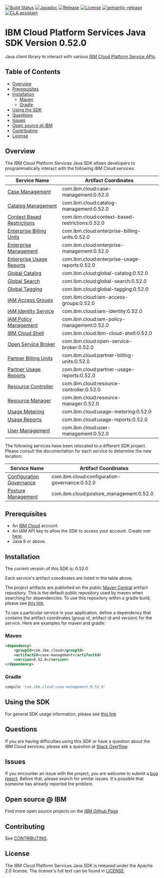 [![Build Status](https://app.travis-ci.com/IBM/platform-services-java-sdk.svg?branch=main)](https://app.travis-ci.com/IBM/platform-services-java-sdk)
[![Javadoc](https://img.shields.io/static/v1?label=javadoc&message=latest&color=blue)](https://ibm.github.io/platform-services-java-sdk/docs/latest)
[![Release](https://img.shields.io/github/v/release/IBM/platform-services-java-sdk)](https://github.com/IBM/platform-services-java-sdk/releases/latest)
[![License](https://img.shields.io/badge/License-Apache%202.0-blue.svg)](https://opensource.org/licenses/Apache-2.0)
[![semantic-release](https://img.shields.io/badge/%20%20%F0%9F%93%A6%F0%9F%9A%80-semantic--release-e10079.svg)](https://github.com/semantic-release/semantic-release)
[![CLA assistant](https://cla-assistant.io/readme/badge/IBM/platform-services-java-sdk)](https://cla-assistant.io/IBM/platform-services-java-sdk)



# IBM Cloud Platform Services Java SDK Version 0.52.0

Java client library to interact with various 
[IBM Cloud Platform Service APIs](https://cloud.ibm.com/docs?tab=api-docs&category=platform_services).

## Table of Contents

<!--
  The TOC below is generated using the `markdown-toc` node package.

      https://github.com/jonschlinkert/markdown-toc

  You should regenerate the TOC after making changes to this file.

      npx markdown-toc --maxdepth 4 -i README.md
  -->

<!-- toc -->

- [Overview](#overview)
- [Prerequisites](#prerequisites)
- [Installation](#installation)
  * [Maven](#maven)
  * [Gradle](#gradle)
- [Using the SDK](#using-the-sdk)
- [Questions](#questions)
- [Issues](#issues)
- [Open source @ IBM](#open-source--ibm)
- [Contributing](#contributing)
- [License](#license)

<!-- tocstop -->

## Overview

The IBM Cloud Platform Services Java SDK allows developers to programmatically interact with the following IBM Cloud services:

Service Name | Artifact Coordinates
--- | --- 
[Case Management](https://cloud.ibm.com/apidocs/case-management?code=java) | com.ibm.cloud:case-management:0.52.0
[Catalog Management](https://cloud.ibm.com/apidocs/resource-catalog/private-catalog?code=java) | com.ibm.cloud:catalog-management:0.52.0
[Context Based Restrictions](https://cloud.ibm.com/apidocs/context-based-restrictions?code=java) | com.ibm.cloud:context-based-restrictions:0.52.0
[Enterprise Billing Units](https://cloud.ibm.com/apidocs/enterprise-apis/billing-unit?code=java) | com.ibm.cloud:enterprise-billing-units:0.52.0
[Enterprise Management](https://cloud.ibm.com/apidocs/enterprise-apis/enterprise?code=java) | com.ibm.cloud:enterprise-management:0.52.0
[Enterprise Usage Reports](https://cloud.ibm.com/apidocs/enterprise-apis/resource-usage-reports?code=java) | com.ibm.cloud:enterprise-usage-reports:0.52.0
[Global Catalog](https://cloud.ibm.com/apidocs/resource-catalog/global-catalog?code=java) | com.ibm.cloud:global-catalog:0.52.0
[Global Search](https://cloud.ibm.com/apidocs/search?code=java) | com.ibm.cloud:global-search:0.52.0
[Global Tagging](https://cloud.ibm.com/apidocs/tagging?code=java) | com.ibm.cloud:global-tagging:0.52.0
[IAM Access Groups](https://cloud.ibm.com/apidocs/iam-access-groups?code=java) | com.ibm.cloud:iam-access-groups:0.52.0
[IAM Identity Service](https://cloud.ibm.com/apidocs/iam-identity-token-api?code=java) | com.ibm.cloud:iam-identity:0.52.0
[IAM Policy Management](https://cloud.ibm.com/apidocs/iam-policy-management?code=java) | com.ibm.cloud:iam-policy-management:0.52.0
[IBM Cloud Shell](https://cloud.ibm.com/apidocs/cloudshell?code=java) | com.ibm.cloud:ibm-cloud-shell:0.52.0
[Open Service Broker](https://cloud.ibm.com/apidocs/resource-controller/ibm-cloud-osb-api?code=java) | com.ibm.cloud:open-service-broker:0.52.0
[Partner Billing Units](https://cloud.ibm.com/apidocs/partner-apis/billing-unit?code=java) | com.ibm.cloud:partner-billing-units:0.52.0
[Partner Usage Reports](https://cloud.ibm.com/apidocs/partner-apis/resource-usage-reports?code=java) | com.ibm.cloud:partner-usage-reports:0.52.0
[Resource Controller](https://cloud.ibm.com/apidocs/resource-controller/resource-controller?code=java) | com.ibm.cloud:resource-controller:0.52.0
[Resource Manager](https://cloud.ibm.com/apidocs/resource-controller/resource-manager?code=java) | com.ibm.cloud:resource-manager:0.52.0
[Usage Metering](https://cloud.ibm.com/apidocs/usage-metering?code=java) | com.ibm.cloud:usage-metering:0.52.0
[Usage Reports](https://cloud.ibm.com/apidocs/metering-reporting?code=java) | com.ibm.cloud:usage-reports:0.52.0
[User Management](https://cloud.ibm.com/apidocs/user-management?code=java) | com.ibm.cloud:user-management:0.52.0

The following services have been relocated to a different SDK project.
Please consult the documentation for each service to determine the new location:

Service Name | Artifact Coordinates
--- | --- 
[Configuration Governance](https://cloud.ibm.com/apidocs/security-compliance/config?code=java) | com.ibm.cloud:configuration-governance:0.52.0
[Posture Management](https://cloud.ibm.com/apidocs/security-compliance/posture?code=java) | com.ibm.cloud:posture_management:0.52.0

## Prerequisites

[ibm-cloud-onboarding]: https://cloud.ibm.com/registration

* An [IBM Cloud][ibm-cloud-onboarding] account.
* An IAM API key to allow the SDK to access your account. Create one [here](https://cloud.ibm.com/iam/apikeys).
* Java 8 or above.

## Installation
The current version of this SDK is: 0.52.0

Each service's artifact coordinates are listed in the table above.

The project artifacts are published on the public [Maven Central](https://repo1.maven.org/maven2/)
artifact repository.  This is the default public repository used by maven when searching for dependencies.
To use this repository within a gradle build, please see
[this link](https://docs.gradle.org/current/userguide/declaring_repositories.html).

To use a particular service in your application, define a dependency that contains the
artifact coordinates (group id, artifact id and version) for the service.
Here are examples for maven and gradle:

### Maven

```xml
<dependency>
    <groupId>com.ibm.cloud</groupId>
    <artifactId>case-management</artifactId>
    <version>0.52.0</version>
</dependency>
```

### Gradle
```gradle
compile 'com.ibm.cloud:case-management:0.52.0'
```

## Using the SDK
For general SDK usage information, please see [this link](https://github.com/IBM/ibm-cloud-sdk-common/blob/main/README.md)

## Questions

If you are having difficulties using this SDK or have a question about the IBM Cloud services,
please ask a question at
[Stack Overflow](http://stackoverflow.com/questions/ask?tags=ibm-cloud).

## Issues
If you encounter an issue with the project, you are welcome to submit a
[bug report](https://github.com/IBM/platform-services-java-sdk/issues).
Before that, please search for similar issues. It's possible that someone has already reported the problem.

## Open source @ IBM
Find more open source projects on the [IBM Github Page](http://ibm.github.io/)

## Contributing
See [CONTRIBUTING](CONTRIBUTING.md).

## License

The IBM Cloud Platform Services Java SDK is released under the Apache 2.0 license.
The license's full text can be found in
[LICENSE](LICENSE).
